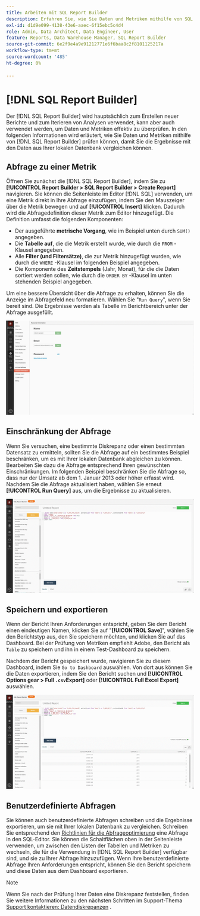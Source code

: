 ```yaml
---
title: Arbeiten mit SQL Report Builder
description: Erfahren Sie, wie Sie Daten und Metriken mithilfe von SQL Report Builder überprüfen können, damit Sie die Ergebnisse mit den Daten aus Ihrer lokalen Datenbank vergleichen können.
exl-id: d1d9e099-4138-43e6-aaec-6f15ebc5c4d4
role: Admin, Data Architect, Data Engineer, User
feature: Reports, Data Warehouse Manager, SQL Report Builder
source-git-commit: 6e2f9e4a9e91212771e6f6baa8c2f8101125217a
workflow-type: tm+mt
source-wordcount: '485'
ht-degree: 0%

---
```


# [!DNL SQL Report Builder]

Der [!DNL SQL Report Builder] wird hauptsächlich zum Erstellen neuer Berichte und zum Iterieren von Analysen verwendet, kann aber auch verwendet werden, um Daten und Metriken effektiv zu überprüfen. In den folgenden Informationen wird erläutert, wie Sie Daten und Metriken mithilfe von [!DNL SQL Report Builder] prüfen können, damit Sie die Ergebnisse mit den Daten aus Ihrer lokalen Datenbank vergleichen können.

## Abfrage zu einer Metrik

Öffnen Sie zunächst die [!DNL SQL Report Builder], indem Sie zu **[!UICONTROL Report Builder > SQL Report Builder > Create Report]** navigieren. Sie können die Seitenleiste im Editor [!DNL SQL] verwenden, um eine Metrik direkt in Ihre Abfrage einzufügen, indem Sie den Mauszeiger über die Metrik bewegen und auf **[!UICONTROL Insert]** klicken. Dadurch wird die Abfragedefinition dieser Metrik zum Editor hinzugefügt. Die Definition umfasst die folgenden Komponenten:

- Der ausgeführte **metrische Vorgang**, wie im Beispiel unten durch `SUM()` angegeben.
- Die **Tabelle auf**, die die Metrik erstellt wurde, wie durch die `FROM` -Klausel angegeben.
- Alle **Filter (und Filtersätze)**, die zur Metrik hinzugefügt wurden, wie durch die `WHERE` -Klausel im folgenden Beispiel angegeben.
- Die Komponente des **Zeitstempels** (Jahr, Monat), für die die Daten sortiert werden sollen, wie durch die `ORDER BY` -Klausel im unten stehenden Beispiel angegeben.

Um eine bessere Übersicht über die Abfrage zu erhalten, können Sie die Anzeige im Abfragefeld neu formatieren. Wählen Sie &quot;`Run Query`&quot;, wenn Sie bereit sind. Die Ergebnisse werden als Tabelle im Berichtbereich unter der Abfrage ausgefüllt.

![](../../assets/run-query-results.gif)

## Einschränkung der Abfrage

Wenn Sie versuchen, eine bestimmte Diskrepanz oder einen bestimmten Datensatz zu ermitteln, sollten Sie die Abfrage auf ein bestimmtes Beispiel beschränken, um es mit Ihrer lokalen Datenbank abgleichen zu können. Bearbeiten Sie dazu die Abfrage entsprechend Ihren gewünschten Einschränkungen. Im folgenden Beispiel beschränken Sie die Abfrage so, dass nur der Umsatz ab dem 1. Januar 2013 oder höher erfasst wird. Nachdem Sie die Abfrage aktualisiert haben, wählen Sie erneut **[!UICONTROL Run Query]** aus, um die Ergebnisse zu aktualisieren.

![](../../assets/restricting-query.gif)

## Speichern und exportieren

Wenn der Bericht Ihren Anforderungen entspricht, geben Sie dem Bericht einen eindeutigen Namen, klicken Sie auf &quot;**[!UICONTROL Save]**&quot;, wählen Sie den Berichtstyp aus, den Sie speichern möchten, und klicken Sie auf das Dashboard. Bei der Prüfung von Metriken empfiehlt Adobe, den Bericht als `Table` zu speichern und ihn in einem Test-Dashboard zu speichern.

Nachdem der Bericht gespeichert wurde, navigieren Sie zu diesem Dashboard, indem Sie `Go to Dashboard` auswählen. Von dort aus können Sie die Daten exportieren, indem Sie den Bericht suchen und **[!UICONTROL Options gear > Full `.csv`Export]** oder **[!UICONTROL Full Excel Export]** auswählen.

![](../../assets/export-dboard-data.gif)

## Benutzerdefinierte Abfragen

Sie können auch benutzerdefinierte Abfragen schreiben und die Ergebnisse exportieren, um sie mit Ihrer lokalen Datenbank zu vergleichen. Schreiben Sie entsprechend den [Richtlinien für die Abfrageoptimierung](../../best-practices/optimizing-your-sql-queries.md) eine Abfrage in den SQL-Editor. Sie können die Schaltflächen oben in der Seitenleiste verwenden, um zwischen den Listen der Tabellen und Metriken zu wechseln, die für die Verwendung in [!DNL SQL Report Builder] verfügbar sind, und sie zu Ihrer Abfrage hinzuzufügen. Wenn Ihre benutzerdefinierte Abfrage Ihren Anforderungen entspricht, können Sie den Bericht speichern und diese Daten aus dem Dashboard exportieren.

>[!NOTE]
>
>Wenn Sie nach der Prüfung Ihrer Daten eine Diskrepanz feststellen, finden Sie weitere Informationen zu den nächsten Schritten im Support-Thema [Support kontaktieren: Datendiskrepanzen](https://experienceleague.adobe.com/docs/commerce-knowledge-base/kb/troubleshooting/miscellaneous/mbi-data-discrepancies.html) .
